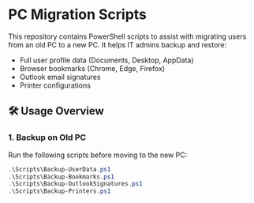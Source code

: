 # PC Migration Scripts

This repository contains PowerShell scripts to assist with migrating users from an old PC to a new PC. It helps IT admins backup and restore:

- Full user profile data (Documents, Desktop, AppData)
- Browser bookmarks (Chrome, Edge, Firefox)
- Outlook email signatures
- Printer configurations

## 🛠️ Usage Overview

### 1. Backup on Old PC
Run the following scripts before moving to the new PC:

```powershell
.\Scripts\Backup-UserData.ps1
.\Scripts\Backup-Bookmarks.ps1
.\Scripts\Backup-OutlookSignatures.ps1
.\Scripts\Backup-Printers.ps1
